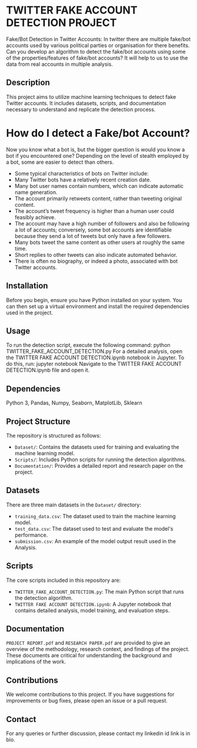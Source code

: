 # TWITTER FAKE ACCOUNT DETECTION PROJECT
Fake/Bot Detection in Twitter Accounts: In twitter there are multiple fake/bot accounts used by various political parties or organisation for there benefits. Can you develop an algorithm to detect the fake/bot accounts using some of the properties/features of fake/bot accounts? It will help to us to use the data from real accounts in multiple analysis.

## Description
This project aims to utilize machine learning techniques to detect fake Twitter accounts. It includes datasets, scripts, and documentation necessary to understand and replicate the detection process.

# How do I detect a Fake/bot Account?
Now you know what a bot is, but the bigger question is would you know a bot if you encountered one? Depending on the level of stealth employed by a bot, some are easier to detect than others.
* Some typical characteristics of bots on Twitter include:
* Many Twitter bots have a relatively recent creation date.
* Many bot user names contain numbers, which can indicate automatic name generation.
* The account primarily retweets content, rather than tweeting original content.
* The account’s tweet frequency is higher than a human user could feasibly achieve.
* The account may have a high number of followers and also be following a lot of accounts; conversely, some bot accounts are identifiable because they send a lot of tweets but only have a few followers.
* Many bots tweet the same content as other users at roughly the same time. 
* Short replies to other tweets can also indicate automated behavior.
* There is often no biography, or indeed a photo, associated with bot Twitter accounts.

## Installation
Before you begin, ensure you have Python installed on your system. You can then set up a virtual environment and install the required dependencies used in the project.

## Usage
To run the detection script, execute the following command:
python TWITTER_FAKE_ACCOUNT_DETECTION.py
For a detailed analysis, open the TWITTER FAKE ACCOUNT DETECTION.ipynb notebook in Jupyter. To do this, run:
jupyter notebook
Navigate to the TWITTER FAKE ACCOUNT DETECTION.ipynb file and open it.

## Dependencies
Python 3, Pandas, Numpy, Seaborn, MatplotLib, Sklearn

## Project Structure
The repository is structured as follows:
- `Dataset/`: Contains the datasets used for training and evaluating the machine learning model.
- `Scripts/`: Includes Python scripts for running the detection algorithms.
- `Documentation/`: Provides a detailed report and research paper on the project.

## Datasets
There are three main datasets in the `Dataset/` directory:
- `training_data.csv`: The dataset used to train the machine learning model.
- `test_data.csv`: The dataset used to test and evaluate the model's performance.
- `submission.csv`: An example of the model output result used in the Analysis.

## Scripts
The core scripts included in this repository are:
- `TWITTER_FAKE_ACCOUNT_DETECTION.py`: The main Python script that runs the detection algorithm.
- `TWITTER FAKE ACCOUNT DETECTION.ipynb`: A Jupyter notebook that contains detailed analysis, model training, and evaluation steps.

## Documentation
`PROJECT REPORT.pdf` and `RESEARCH PAPER.pdf` are provided to give an overview of the methodology, research context, and findings of the project. These documents are critical for understanding the background and implications of the work.

## Contributions
We welcome contributions to this project. If you have suggestions for improvements or bug fixes, please open an issue or a pull request.

## Contact
For any queries or further discussion, please contact my linkedin id link is in bio.
